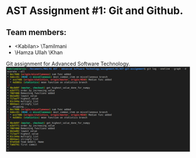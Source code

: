 # AST Assignment \#1: Git and Github.
## Team members:
* \<Kabilan> \Tamilmani
* \Hamza Ullah \Khan

Git assignment for Advanced Software Technology. 
![Git Log](log.png)
